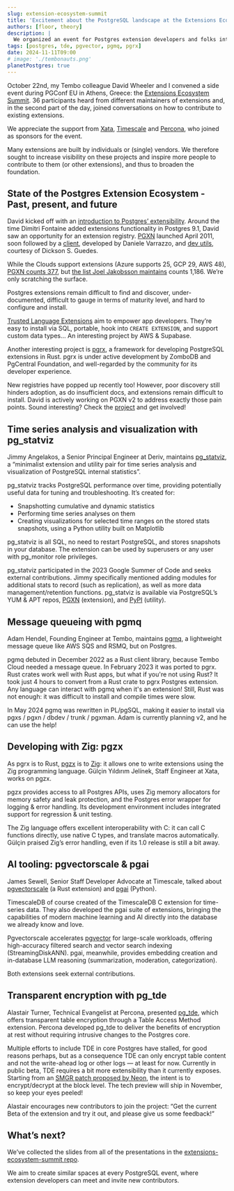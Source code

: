 ```yaml
---
slug: extension-ecosystem-summit
title: 'Excitement about the PostgreSQL landscape at the Extensions Ecosystem Summit at PGConf EU'
authors: [floor, theory]
description: |
  We organized an event for Postgres extension developers and folks interested in contributing to the larger ecosystem. Here's what happened.
tags: [postgres, tde, pgvector, pgmq, pgrx]
date: 2024-11-11T09:00
# image: './tembonauts.png'
planetPostgres: true
---
```


October 22nd, my Tembo colleague David Wheeler and I convened a side event during PGConf EU in Athens, Greece: the [Extensions Ecosystem Summit](https://www.eventbrite.com/e/1022518730047). 36 participants heard from different maintainers of extensions and, in the second part of the day, joined conversations on how to contribute to existing extensions.

We appreciate the support from [Xata](https://xata.io/), [Timescale](https://www.timescale.com/) and [Percona](https://www.percona.com/), who joined as sponsors for the event.

Many extensions are built by individuals or (single) vendors. We therefore sought to increase visibility on these projects and inspire more people to contribute to them (or other extensions), and thus to broaden the foundation.

## State of the Postgres Extension Ecosystem - Past, present, and future

David kicked off with an [introduction to Postgres’ extensibility](https://github.com/tembo-io/tembo-labs/blob/main/extensions-ecosystem-summit/state_of_the_ecosystem_David_Wheeler.pdf). Around the time Dimitri Fontaine added extensions functionality in Postgres 9.1, David saw an opportunity for an extension registry. [PGXN](https://pgxn.org) launched April 2011, soon followed by a [client](https://pgxn.github.io/pgxnclient/), developed by Daniele Varrazzo, and [dev utils](https://github.com/guedes/pgxn-utils), courtesy of Dickson S. Guedes.

While the Clouds support extensions (Azure supports 25, GCP 29, AWS 48), [PGXN counts 377](https://pgxn.org/about), but [the list Joel Jakobsson maintains](https://github.com/joelonsql/PostgreSQL-EXTENSIONs.md) counts 1,186. We’re only scratching the surface.

Postgres extensions remain difficult to find and discover, under-documented, difficult to gauge in terms of maturity level, and hard to configure and install. 

[Trusted Language Extensions](https://github.com/aws/pg_tle) aim to empower app developers. They’re easy to install via SQL, portable, hook into `CREATE EXTENSION`, and support custom data types… An interesting project by AWS & Supabase.

Another interesting project is [pgrx](https://github.com/pgcentralfoundation/pgrx), a framework for developing PostgreSQL extensions in Rust. pgrx is under active development by ZomboDB and PgCentral Foundation, and well-regarded by the community for its developer experience.

New registries have popped up recently too! However, poor discovery still hinders adoption, as do insufficient docs, and extensions remain difficult to install. David is actively working on PGXN v2 to address exactly those pain points. Sound interesting? Check the [project](https://wiki.postgresql.org/wiki/PGXN_v2 "PostgreSQL Wiki: PGXN v2") and get involved!

## Time series analysis and visualization with pg_statviz

Jimmy Angelakos, a Senior Principal Engineer at Deriv, maintains [pg_statviz](https://github.com/vyruss/pg_statviz), a “minimalist extension and utility pair for time series analysis and visualization of PostgreSQL internal statistics”.

pg_statviz tracks PostgreSQL performance over time, providing potentially useful data for tuning and troubleshooting. It’s created for:

* Snapshotting cumulative and dynamic statistics
* Performing time series analyses on them
* Creating visualizations for selected time ranges on the stored stats snapshots, using a Python utility built on Matplotlib

pg_statviz is all SQL, no need to restart PostgreSQL, and stores snapshots in your database. The extension can be used by superusers or any user with pg_monitor role privileges. 

pg_statviz participated in the 2023 Google Summer of Code and seeks external contributions. Jimmy specifically mentioned adding modules for additional stats to record (such as replication), as well as more data management/retention functions. pg_statviz is available via PostgreSQL’s YUM & APT repos, [PGXN](https://pgxn.org/dist/pg_statviz/) (extension), and [PyPI](https://pypi.org/project/pg_statviz/) (utility). 

## Message queueing with pgmq

Adam Hendel, Founding Engineer at Tembo, maintains [pgmq](https://github.com/tembo-io/pgmq), a lightweight message queue like AWS SQS and RSMQ, but on Postgres.

pgmq debuted in December 2022 as a Rust client library, because Tembo Cloud needed a message queue. In February 2023 it was ported to pgrx. Rust crates work well with Rust apps, but what if you're not using Rust? It took just 4 hours to convert from a Rust crate to pgrx Postgres extension. Any language can interact with pgmq when it's an extension! Still, Rust was not enough: it was difficult to install and compile times were slow. 

In May 2024 pgmq was rewritten in PL/pgSQL, making it easier to install via pgxs / pgxn / dbdev / trunk / pgxman. Adam is currently planning v2, and he can use the help!

## Developing with Zig: pgzx

As pgrx is to Rust, [pgzx](https://github.com/xataio/pgzx) is to [Zig](https://ziglang.org/): it allows one to write extensions using the Zig programming language. Gülçin Yıldırım Jelínek, Staff Engineer at Xata, works on pgzx. 

pgzx provides access to all Postgres APIs, uses Zig memory allocators for memory safety and leak protection, and the Postgres error wrapper for logging & error handling. Its development environment includes integrated support for regression & unit testing.

The Zig language offers excellent interoperability with C: it can call C functions directly, use native C types, and translate macros automatically. Gülçin praised Zig’s error handling, even if its 1.0 release is still a bit away. 

## AI tooling: pgvectorscale & pgai

James Sewell, Senior Staff Developer Advocate at Timescale, talked about [pgvectorscale](https://github.com/timescale/pgvectorscale) (a Rust extension) and [pgai](https://github.com/timescale/pgai) (Python). 

TimescaleDB of course created of the TimescaleDB C extension for time-series data. They also developed the pgai suite of extensions, bringing the capabilities of modern machine learning and AI directly into the database we already know and love.

Pgvectorscale accelerates [pgvector](https://github.com/pgvector/pgvector) for large-scale workloads, offering high-accuracy filtered search and vector search indexing (StreamingDiskANN). pgai, meanwhile, provides embedding creation and in-database LLM reasoning (summarization, moderation, categorization).

Both extensions seek external contributions.

## Transparent encryption with pg_tde

Alastair Turner, Technical Evangelist at Percona, presented [pg_tde](https://github.com/percona/pg_tde), which offers transparent table encryption through a Table Access Method extension. Percona developed pg_tde to deliver the benefits of encryption at rest without requiring intrusive changes to the Postgres core.

Multiple efforts to include TDE in core Postgres have stalled, for good reasons perhaps, but as a consequence TDE can only encrypt table content and not the write-ahead log or other logs — at least for now. Currently in public beta, TDE requires a bit more extensibility than it currently exposes. Starting from an [SMGR patch proposed by Neon](https://commitfest.postgresql.org/43/4428/), the intent is to encrypt/decrypt at the block level. The tech preview will ship in November, so keep your eyes peeled!

Alastair encourages new contributors to join the project: “Get the current Beta of the extension and try it out, and please give us some feedback!”

## What’s next?

We’ve collected the slides from all of the presentations in the [extensions-ecosystem-summit repo](https://github.com/tembo-io/tembo-labs/tree/main/extensions-ecosystem-summit). 

We aim to create similar spaces at every PostgreSQL event, where extension developers can meet and invite new contributors.
